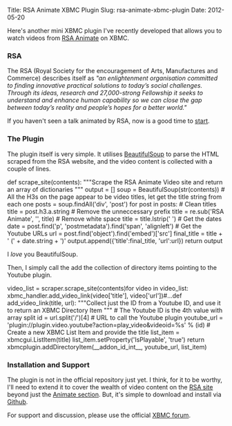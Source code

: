 Title: RSA Animate XBMC Plugin
Slug: rsa-animate-xbmc-plugin
Date: 2012-05-20

Here's another mini XBMC plugin I've recently developed that allows you
to watch videos from [RSA Animate][] on XBMC.

</p>

### RSA

</p>

The RSA (Royal Society for the encouragement of Arts, Manufactures and
Commerce) describes itself as *"an enlightenment organisation committed
to finding innovative practical solutions to today’s social challenges.
Through its ideas, research and 27,000-strong Fellowship it seeks to
understand and enhance human capability so we can close the gap between
today’s reality and people’s hopes for a better world."*

</p>

If you haven't seen a talk animated by RSA, now is a good time to
[start][].

</p>

### The Plugin

</p>

The plugin itself is very simple. It utilises [BeautifulSoup][] to parse
the HTML scraped from the RSA website, and the video content is
collected with a couple of lines.

</p>
<p>
    def scrape_site(contents):    """Scrape the RSA Animate Video site and    return an array of dictionaries    """    output = []    soup = BeautifulSoup(str(contents))    # All the H3s on the page appear to be video titles, let get the title string from each one    posts = soup.findAll('div', 'post')    for post in posts:        # Clean titles        title = post.h3.a.string        # Remove the unneccessary prefix        title = re.sub('RSA Animate', '', title)        # Remove white space        title = title.lstrip(' ')        # Get the dates        date = post.find('p', 'postmetadata').find('span', 'alignleft')        # Get the Youtube URLs        url = post.find('object').find('embed')['src']        final_title = title + ' (' + date.string + ')'        output.append({'title':final_title,                                 'url':url})        return output

</p>

I *love* you BeautifulSoup.

</p>

Then, I simply call the add the collection of directory items pointing
to the Youtube plugin.

</p>
<p>
    video_list = scraper.scrape_site(contents)for video in video_list:    xbmc_handler.add_video_link(video['title'], video['url'])#...def add_video_link(title, url):    """Collect just the ID from a Youtube ID, and use it to return an XBMC Directory Item    """    # The Youtube ID is the 4th value with array split    id = url.split('/')[4]    # URL to call the Youtube plugin    youtube_url = 'plugin://plugin.video.youtube?action=play_video&videoid=%s' % (id)    # Create a new XBMC List Item and provide the title    list_item = xbmcgui.ListItem(title)    list_item.setProperty('IsPlayable', 'true')    return xbmcplugin.addDirectoryItem(__addon_id_int__, youtube_url, list_item)

</p>

### Installation and Support

</p>

The plugin is not in the official repository just yet. I think, for it
to be worthy, I'll need to extend it to cover the wealth of video
content on the [RSA site][] beyond just the [Animate section][RSA
Animate]. But, it's simple to download and install via [Github][].

</p>

For support and discussion, please use the official [XBMC forum][].

</p>

  [RSA Animate]: http://comment.rsablogs.org.uk/videos/
  [start]: http://www.youtube.com/watch?feature=player_embedded&v=u6XAPnuFjJc
  [BeautifulSoup]: http://www.crummy.com/software/BeautifulSoup/
  [RSA site]: http://www.thersa.org
  [Github]: https://github.com/lextoumbourou/plugin.video.rsa_animate
  [XBMC forum]: http://forum.xbmc.org/showthread.php?tid=128173
